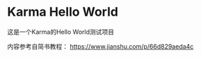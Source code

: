 Karma Hello World
====
这是一个Karma的Hello World测试项目

内容参考自简书教程：
https://www.jianshu.com/p/66d829aeda4c
